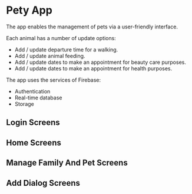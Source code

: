 # Pety App

The app enables the management of pets via a user-friendly interface.

Each animal has a number of update options:
* Add / update departure time for a walking.
* Add / update animal feeding.
* Add / update dates to make an appointment for beauty care purposes.
* Add / update dates to make an appointment for health purposes.

The app uses the services of Firebase:
* Authentication
* Real-time database
* Storage

## Login Screens

## Home Screens

## Manage Family And Pet Screens

## Add Dialog Screens
